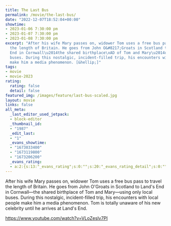 ```yaml
---
title: The Last Bus
permalink: /movie/the-last-bus/
date: "2022-12-07T18:52:04+00:00"
showtime:
- 2023-01-06 7:30:00 pm
- 2023-01-07 7:30:00 pm
- 2023-01-08 7:30:00 pm
excerpt: "After his wife Mary passes on, widower Tom uses a free bus pass to travel
  the length of Britain. He goes from John O&#8217;Groats in Scotland to Land&#8217;s
  End in Cornwall\u2014the shared birthplace\xAD of Tom and Mary\u2014using only local
  buses. During this nostalgic, incident-filled trip, his encounters with local people
  make him a media phenomenon. [&hellip;]"
tags:
- movie
- movie-2023
rating:
  rating: false
  detail: false
featured_img: /images/feature/last-bus-scaled.jpg
layout: movie
links: false
all_meta:
  _last_editor_used_jetpack:
  - block-editor
  _thumbnail_id:
  - "1987"
  _edit_last:
  - "1"
  _evans_showtime:
  - "1673033400"
  - "1673119800"
  - "1673206200"
  _evans_rating:
  - a:2:{s:13:"_evans_rating";s:0:"";s:20:"_evans_rating_detail";s:0:"";}
---
```


After his wife Mary passes on, widower Tom uses a free bus pass to travel the length of Britain. He goes from John O'Groats in Scotland to Land's End in Cornwall—the shared birthplace­ of Tom and Mary—using only local buses. During this nostalgic, incident-filled trip, his encounters with local people make him a media phenomenon. Tom is totally unaware of his new celebrity until he arrives at Land's End.

https://www.youtube.com/watch?v=VLoZeslv7PI 